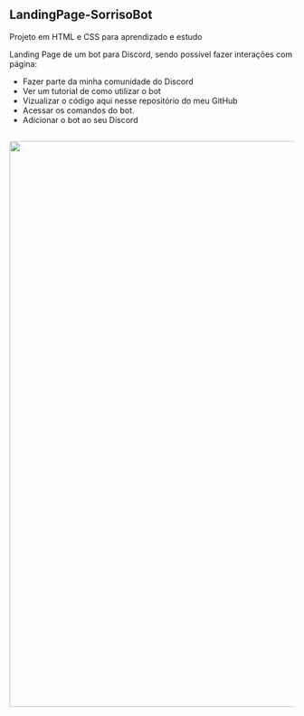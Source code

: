 ## LandingPage-SorrisoBot
 
Projeto em HTML e CSS para aprendizado e estudo

Landing Page de um bot para Discord, sendo possível fazer interações com página:
 - Fazer parte da minha comunidade do Discord
 - Ver um tutorial de como utilizar o bot
 - Vizualizar o código aqui nesse repositório do meu GitHub
 - Acessar os comandos do bot.
 - Adicionar o bot ao seu Discord
 
##
<div align="center">
<img src="https://user-images.githubusercontent.com/93204665/149982646-e66f5fb3-08ac-4e6a-a412-cbb5a99bd8a5.png" width="1000px" />
</div>
